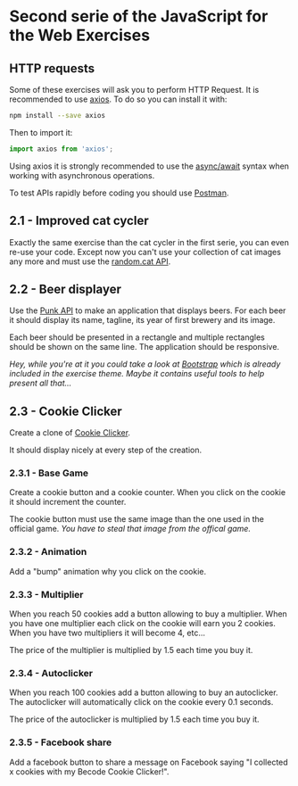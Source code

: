 
# Second serie of the JavaScript for the Web Exercises

## HTTP requests

Some of these exercises will ask you to perform HTTP Request. It is recommended to use [axios](https://github.com/axios/axios). To do so you can install it with:

```bash
npm install --save axios
```

Then to import it:

```javascript
import axios from 'axios';
```

Using axios it is strongly recommended to use the [async/await](https://javascript.info/async-await) syntax when working with asynchronous operations.

To test APIs rapidly before coding you should use [Postman](https://www.getpostman.com/).

## 2.1 - Improved cat cycler

Exactly the same exercise than the cat cycler in the first serie, you can even re-use your code. Except now you can't use your collection of cat images any more and must use the [random.cat API](https://aws.random.cat/meow).

## 2.2 - Beer displayer

Use the [Punk API](https://punkapi.com/documentation/v2) to make an application that displays beers. For each beer it should display its name, tagline, its year of first brewery and its image.

Each beer should be presented in a rectangle and multiple rectangles should be shown on the same line. The application should be responsive.

*Hey, while you're at it you could take a look at [Bootstrap](https://getbootstrap.com/) which is already included in the exercise theme. Maybe it contains useful tools to help present all that...*

## 2.3 - Cookie Clicker

Create a clone of [Cookie Clicker](http://orteil.dashnet.org/cookieclicker/).

It should display nicely at every step of the creation.

### 2.3.1 - Base Game

Create a cookie button and a cookie counter. When you click on the cookie it should increment the counter.

The cookie button must use the same image than the one used in the official game. *You have to steal that image from the offical game.*

### 2.3.2 - Animation

Add a "bump" animation why you click on the cookie.

### 2.3.3 - Multiplier

When you reach 50 cookies add a button allowing to buy a multiplier. When you have one multiplier each click on the cookie will earn you 2 cookies. When you have two multipliers it will become 4, etc...

The price of the multiplier is multiplied by 1.5 each time you buy it.

### 2.3.4 - Autoclicker

When you reach 100 cookies add a button allowing to buy an autoclicker. The autoclicker will automatically click on the cookie every 0.1 seconds.

The price of the autoclicker is multiplied by 1.5 each time you buy it.

### 2.3.5 - Facebook share

Add a facebook button to share a message on Facebook saying "I collected x cookies with my Becode Cookie Clicker!".
